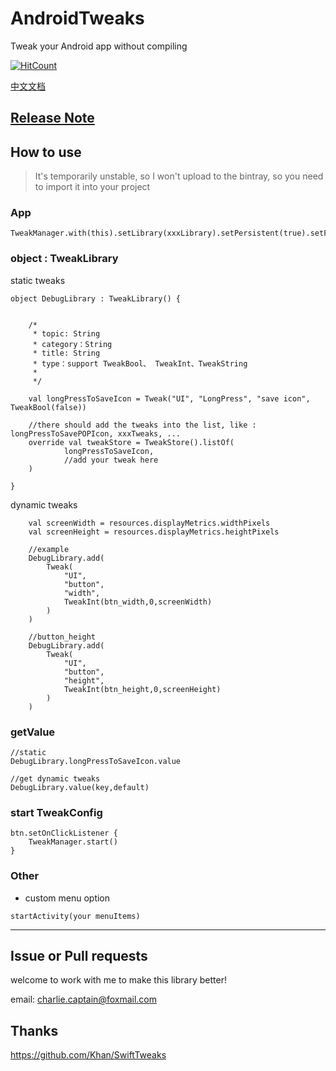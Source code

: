 # AndroidTweaks
Tweak your Android app without compiling

[![HitCount](http://hits.dwyl.io/charlie-captain/AndroidTweaks.svg)](http://hits.dwyl.io/charlie-captain/AndroidTweaks)

[中文文档](https://github.com/charlie-captain/AndroidTweaks/blob/master/Android%20Tweaks%20CN.md)

## [Release Note](https://github.com/charlie-captain/AndroidTweaks/blob/master/Release%20Note.md)
## How to use

>It's temporarily unstable, so I won't upload to the bintray, so you need to import it into your project

### App

```
TweakManager.with(this).setLibrary(xxxLibrary).setPersistent(true).setFloatWindow(true).setShakeEnable(true).init()
```

### object : TweakLibrary

static tweaks
```
object DebugLibrary : TweakLibrary() {


    /*
     * topic: String
     * category：String
     * title: String
     * type：support TweakBool、 TweakInt、TweakString
     *
     */

    val longPressToSaveIcon = Tweak("UI", "LongPress", "save icon", TweakBool(false))

    //there should add the tweaks into the list, like : longPressToSavePOPIcon, xxxTweaks, ...
    override val tweakStore = TweakStore().listOf(
            longPressToSaveIcon,
            //add your tweak here
    )

}
```

dynamic tweaks

```
    val screenWidth = resources.displayMetrics.widthPixels
    val screenHeight = resources.displayMetrics.heightPixels

    //example
    DebugLibrary.add(
        Tweak(
            "UI",
            "button",
            "width",
            TweakInt(btn_width,0,screenWidth)
        )
    )

    //button_height
    DebugLibrary.add(
        Tweak(
            "UI",
            "button",
            "height",
            TweakInt(btn_height,0,screenHeight)
        )
    )
```

### getValue
```
//static
DebugLibrary.longPressToSaveIcon.value

//get dynamic tweaks
DebugLibrary.value(key,default)
```
### start TweakConfig
```
btn.setOnClickListener {
    TweakManager.start()
}
```

### Other
- custom menu option

```
startActivity(your menuItems)
```
---

## Issue or Pull requests
welcome to work with me to make this library better!

email: charlie.captain@foxmail.com

## Thanks
<https://github.com/Khan/SwiftTweaks>
